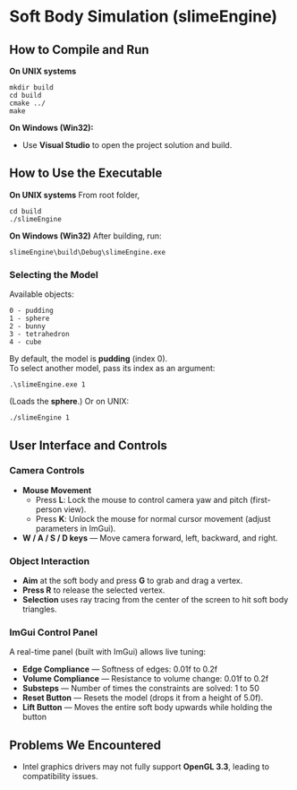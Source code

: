 # Soft Body Simulation (slimeEngine)

## How to Compile and Run
**On UNIX systems**
```shell
mkdir build
cd build
cmake ../
make
```

**On Windows (Win32):**
- Use **Visual Studio** to open the project solution and build.

## How to Use the Executable
**On UNIX systems**
From root folder,
```shell
cd build
./slimeEngine
```

**On Windows (Win32)**
After building, run:
```
slimeEngine\build\Debug\slimeEngine.exe
```

### Selecting the Model
Available objects:
```
0 - pudding
1 - sphere
2 - bunny
3 - tetrahedron
4 - cube
```
By default, the model is **pudding** (index 0).  
To select another model, pass its index as an argument:
```
.\slimeEngine.exe 1
```
(Loads the **sphere**.)
Or on UNIX:
```shell
./slimeEngine 1
```

## User Interface and Controls

### Camera Controls
- **Mouse Movement**  
  - Press **L**: Lock the mouse to control camera yaw and pitch (first-person view).
  - Press **K**: Unlock the mouse for normal cursor movement (adjust parameters in ImGui).
- **W / A / S / D keys** — Move camera forward, left, backward, and right.

### Object Interaction
- **Aim** at the soft body and press **G** to grab and drag a vertex.
- **Press R** to release the selected vertex.
- **Selection** uses ray tracing from the center of the screen to hit soft body triangles.

### ImGui Control Panel
A real-time panel (built with ImGui) allows live tuning:
- **Edge Compliance** — Softness of edges: 0.01f to 0.2f
- **Volume Compliance** — Resistance to volume change: 0.01f to 0.2f
- **Substeps** — Number of times the constraints are solved:  1 to 50
- **Reset Button** — Resets the model (drops it from a height of 5.0f).
- **Lift Button** — Moves the entire soft body upwards while holding the button  


## Problems We Encountered
- Intel graphics drivers may not fully support **OpenGL 3.3**, leading to compatibility issues.
